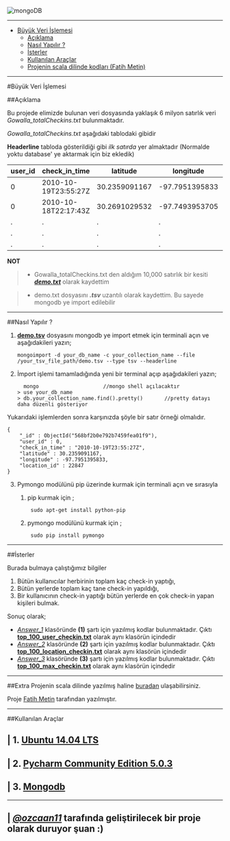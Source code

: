 

![mongoDB](http://www.bit-forge.com/wp-content/uploads/2015/06/mongodb-logo-large.png)

----------

 - [Büyük Veri İşlemesi](#b%C3%BCy%C3%BCk-veri-%C4%B0%C5%9Flemesi)
	 - [Açıklama](#a%C3%A7%C4%B1klama)
	 - [Nasıl Yapılır ?](#nas%C4%B1l-yap%C4%B1l%C4%B1r-)
	 - [İsterler](#%C4%B0sterler)
	 - [Kullanılan Araçlar](#kullan%C4%B1lan-ara%C3%A7lar)
	 - [Projenin scala dilinde kodları (Fatih Metin)](#extra)

----------


#Büyük Veri İşlemesi

##Açıklama

Bu projede elimizde bulunan veri dosyasında yaklaşık 6 milyon satırlık veri *Gowalla_totalCheckins.txt* bulunmaktadır.

*Gowalla_totalCheckins.txt* aşağıdaki tablodaki gibidir

**Headerline** tabloda gösterildiği gibi  *ilk satırda* yer almaktadır (Normalde yoktu database' ye aktarmak için biz ekledik)



user_id | check_in_time 	|   latitude	|  longitude	 |location_id
--------|-----------------------|---------------|----------------|-----------
0	| 2010-10-19T23:55:27Z	| 30.2359091167	| -97.7951395833 |22847
0	| 2010-10-18T22:17:43Z	| 30.2691029532	| -97.7493953705 |420315
.       |   .                   |.              |   .            |.
.       |   .                   |.              |   .            |.
.       |   .                   |.              |   .            |.





**NOT**

> - Gowalla_totalCheckins.txt den aldığım 10,000 satırlık bir kesiti [***demo.txt***](Data_Demo/demo.txt) olarak kaydettim

> - demo.txt dosyasını ***.tsv*** uzantılı olarak kaydettim. Bu sayede mongodb ye import edilebilir


----------


##Nasıl Yapılır ?

 1. [**demo.tsv**](Data_Demo/demo.tsv) dosyasını mongodb ye import etmek için terminali açın ve aşağıdakileri yazın;

		mongoimport -d your_db_name -c your_collection_name --file /your_tsv_file_path/demo.tsv --type tsv --headerline

 2. İmport işlemi tamamladığında yeni bir terminal açıp aşağıdakileri
    yazın;

		  mongo 					//mongo shell açılacaktır
		> use your_db_name
		> db.your_collection_name.find().pretty()       //pretty datayı daha düzenli gösteriyor


Yukarıdaki işlemlerden sonra karşınızda şöyle bir satır örneği olmalıdır.

	{
		"_id" : ObjectId("568bf2b0e792b7459fea01f9"),
		"user_id" : 0,
		"check_in_time" : "2010-10-19T23:55:27Z",
		"latitude" : 30.2359091167,
		"longitude" : -97.7951395833,
		"location_id" : 22847
	}

 3. Pymongo  modülünü pip üzerinde kurmak için terminali açın ve sırasıyla
	1. pip kurmak için ;
		
			sudo apt-get install python-pip
	2. pymongo modülünü kurmak için ; 
				
			sudo pip install pymongo
		
		

---------



##İsterler

Burada bulmaya çalıştığımız bilgiler

 1. Bütün kullanıcılar herbirinin toplam kaç check-in yaptığı,
 2. Bütün yerlerde toplam kaç tane check-in yapıldığı,
 3. Bir kullanıcının check-in yaptığı bütün yerlerde en çok check-in
    yapan kişileri bulmak.

Sonuç olarak;

 - [*Answer_1*](Answer_1) klasöründe **(1)** şartı için yazılmış kodlar bulunmaktadır. Çıktı  [**top_100_user_checkin.txt**](Answer_1/top_100_user_checkin.txt) olarak aynı
   klasörün içindedir
 - [*Answer_2*](Answer_2) klasöründe **(2)** şartı için yazılmış kodlar bulunmaktadır. Çıktı  [**top_100_location_checkin.txt**](Answer_2/top_100_locations_checkin.txt)  olarak aynı
   klasörün içindedir
 - [*Answer_3*](Answer_3) klasöründe **(3)** şartı için yazılmış kodlar bulunmaktadır. Çıktı  [**top_100_max_checkin.txt**](Answer_3/top_100_max_checkin.txt)  olarak aynı
   klasörün içindedir

----------

##Extra
Projenin scala dilinde yazılmış haline [buradan](https://github.com/teaddict/bigdata-project) ulaşabilirsiniz.

Proje [Fatih Metin](https://github.com/teaddict) tarafından yazılmıştır.


----------

##Kullanılan Araçlar

| 1. [Ubuntu 14.04 LTS](http://www.ubuntu.com/download/desktop)
----------
 
| 2. [Pycharm Community Edition 5.0.3](https://www.jetbrains.com/pycharm/download/)
----------
 
| 3. [Mongodb](https://www.mongodb.org/)
----------  


----------


| [***@ozcaan11***](https://github.com/ozcaan11) tarafında geliştirilecek bir proje olarak duruyor şuan :)
----------
